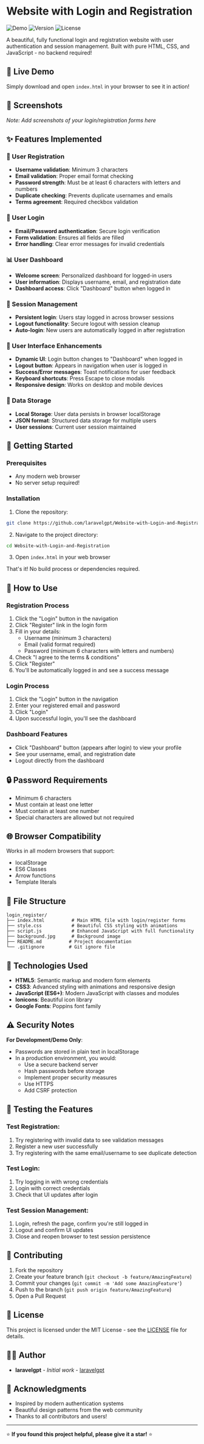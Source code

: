 # Website with Login and Registration

![Demo](https://img.shields.io/badge/demo-live-brightgreen)
![Version](https://img.shields.io/badge/version-2.0-blue)
![License](https://img.shields.io/badge/license-MIT-green)

A beautiful, fully functional login and registration website with user authentication and session management. Built with pure HTML, CSS, and JavaScript - no backend required!

## 🌟 Live Demo
Simply download and open `index.html` in your browser to see it in action!

## 📸 Screenshots
*Note: Add screenshots of your login/registration forms here*

## ✨ Features Implemented

### 👤 User Registration
- **Username validation**: Minimum 3 characters
- **Email validation**: Proper email format checking
- **Password strength**: Must be at least 6 characters with letters and numbers
- **Duplicate checking**: Prevents duplicate usernames and emails
- **Terms agreement**: Required checkbox validation

### 🔐 User Login
- **Email/Password authentication**: Secure login verification
- **Form validation**: Ensures all fields are filled
- **Error handling**: Clear error messages for invalid credentials

### 📊 User Dashboard
- **Welcome screen**: Personalized dashboard for logged-in users
- **User information**: Displays username, email, and registration date
- **Dashboard access**: Click "Dashboard" button when logged in

### 🔄 Session Management
- **Persistent login**: Users stay logged in across browser sessions
- **Logout functionality**: Secure logout with session cleanup
- **Auto-login**: New users are automatically logged in after registration

### 💬 User Interface Enhancements
- **Dynamic UI**: Login button changes to "Dashboard" when logged in
- **Logout button**: Appears in navigation when user is logged in
- **Success/Error messages**: Toast notifications for user feedback
- **Keyboard shortcuts**: Press Escape to close modals
- **Responsive design**: Works on desktop and mobile devices

### 💾 Data Storage
- **Local Storage**: User data persists in browser localStorage
- **JSON format**: Structured data storage for multiple users
- **User sessions**: Current user session maintained

## 🚀 Getting Started

### Prerequisites
- Any modern web browser
- No server setup required!

### Installation
1. Clone the repository:
```bash
git clone https://github.com/laravelgpt/Website-with-Login-and-Registration.git
```

2. Navigate to the project directory:
```bash
cd Website-with-Login-and-Registration
```

3. Open `index.html` in your web browser

That's it! No build process or dependencies required.

## 📖 How to Use

### Registration Process
1. Click the "Login" button in the navigation
2. Click "Register" link in the login form
3. Fill in your details:
   - Username (minimum 3 characters)
   - Email (valid format required)
   - Password (minimum 6 characters with letters and numbers)
4. Check "I agree to the terms & conditions"
5. Click "Register"
6. You'll be automatically logged in and see a success message

### Login Process
1. Click the "Login" button in the navigation
2. Enter your registered email and password
3. Click "Login"
4. Upon successful login, you'll see the dashboard

### Dashboard Features
- Click "Dashboard" button (appears after login) to view your profile
- See your username, email, and registration date
- Logout directly from the dashboard

## 🔒 Password Requirements
- Minimum 6 characters
- Must contain at least one letter
- Must contain at least one number
- Special characters are allowed but not required

## 🌐 Browser Compatibility
Works in all modern browsers that support:
- localStorage
- ES6 Classes
- Arrow functions
- Template literals

## 📁 File Structure
```
login_register/
├── index.html          # Main HTML file with login/register forms
├── style.css           # Beautiful CSS styling with animations
├── script.js           # Enhanced JavaScript with full functionality
├── background.jpg      # Background image
├── README.md          # Project documentation
└── .gitignore         # Git ignore file
```

## 🔧 Technologies Used
- **HTML5**: Semantic markup and modern form elements
- **CSS3**: Advanced styling with animations and responsive design
- **JavaScript (ES6+)**: Modern JavaScript with classes and modules
- **Ionicons**: Beautiful icon library
- **Google Fonts**: Poppins font family

## ⚠️ Security Notes
**For Development/Demo Only**: 
- Passwords are stored in plain text in localStorage
- In a production environment, you would:
  - Use a secure backend server
  - Hash passwords before storage
  - Implement proper security measures
  - Use HTTPS
  - Add CSRF protection

## 🧪 Testing the Features

### Test Registration:
1. Try registering with invalid data to see validation messages
2. Register a new user successfully
3. Try registering with the same email/username to see duplicate detection

### Test Login:
1. Try logging in with wrong credentials
2. Login with correct credentials
3. Check that UI updates after login

### Test Session Management:
1. Login, refresh the page, confirm you're still logged in
2. Logout and confirm UI updates
3. Close and reopen browser to test session persistence

## 🤝 Contributing
1. Fork the repository
2. Create your feature branch (`git checkout -b feature/AmazingFeature`)
3. Commit your changes (`git commit -m 'Add some AmazingFeature'`)
4. Push to the branch (`git push origin feature/AmazingFeature`)
5. Open a Pull Request

## 📄 License
This project is licensed under the MIT License - see the [LICENSE](LICENSE) file for details.

## 👨‍💻 Author
- **laravelgpt** - *Initial work* - [laravelgpt](https://github.com/laravelgpt)

## 🙏 Acknowledgments
- Inspired by modern authentication systems
- Beautiful design patterns from the web community
- Thanks to all contributors and users!

---

⭐ **If you found this project helpful, please give it a star!** ⭐